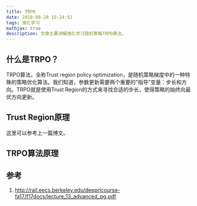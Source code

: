 ```yaml
---
title: TRPO
date: 2018-08-28 15:24:52
tags: 强化学习
mathjax: true
description: 文章主要讲解强化学习随机策略TRPO算法。
---
```


## 什么是TRPO？

TRPO算法，全称Trust region policy optimization，是随机策略梯度中的一种特殊的策略优化算法。我们知道，参数更新需要两个重要的“指导”变量：步长和方向。TRPO就是使用Trust Region的方式来寻找合适的步长，使得策略的始终向最优方向更新。

## Trust Region原理

这里可以参考上一篇博文。

## TRPO算法原理


## 参考
1. http://rail.eecs.berkeley.edu/deeprlcourse-fa17/f17docs/lecture_13_advanced_pg.pdf


